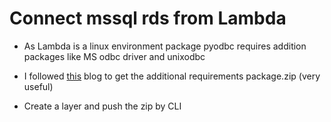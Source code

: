 # Connect mssql rds from Lambda 

* As Lambda is a linux environment package pyodbc requires addition packages like MS odbc driver and unixodbc 

* I followed [this](https://medium.com/@narayan.anurag/breaking-the-ice-between-aws-lambda-pyodbc-6f53d5e2bd26) blog to get the additional requirements package.zip (very useful)

* Create a layer and push the zip by CLI


